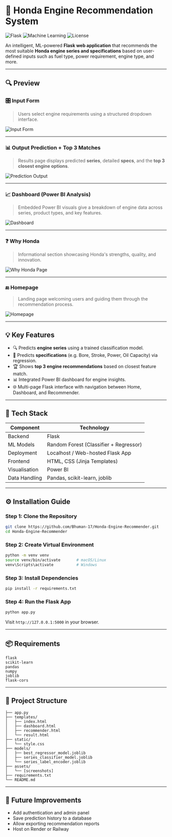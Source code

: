 # 🧠 Honda Engine Recommendation System

![Flask](https://img.shields.io/badge/Framework-Flask-blue)
![Machine Learning](https://img.shields.io/badge/ML-RandomForest-brightgreen)
![License](https://img.shields.io/badge/License-MIT-orange)

An intelligent, ML-powered **Flask web application** that recommends the most suitable **Honda engine series and specifications** based on user-defined inputs such as fuel type, power requirement, engine type, and more.

---

## 🔍 Preview

### 🎛️ Input Form  
> Users select engine requirements using a structured dropdown interface.

![Input Form](https://raw.githubusercontent.com/Bhuman-17/Honda-Engine-Recommender/main/assets/input_form.png)

---

### 📊 Output Prediction + Top 3 Matches  
> Results page displays predicted **series**, detailed **specs**, and the **top 3 closest engine options**.

![Prediction Output](https://raw.githubusercontent.com/Bhuman-17/Honda-Engine-Recommender/main/assets/prediction_result.png)

---

### 📈 Dashboard (Power BI Analysis)  
> Embedded Power BI visuals give a breakdown of engine data across series, product types, and key features.

![Dashboard](https://raw.githubusercontent.com/Bhuman-17/Honda-Engine-Recommender/main/assets/dashboard.png)

---

### ❓ Why Honda  
> Informational section showcasing Honda's strengths, quality, and innovation.

![Why Honda Page](https://raw.githubusercontent.com/Bhuman-17/Honda-Engine-Recommender/main/assets/why_honda.png)

---

### 🔚 Homepage  
> Landing page welcoming users and guiding them through the recommendation process.

![Homepage](https://raw.githubusercontent.com/Bhuman-17/Honda-Engine-Recommender/main/assets/homepage.png)

---

## 💡 Key Features

- 🔍 Predicts **engine series** using a trained classification model.
- 📐 Predicts **specifications** (e.g. Bore, Stroke, Power, Oil Capacity) via regression.
- 🏆 Shows **top 3 engine recommendations** based on closest feature match.
- 📊 Integrated Power BI dashboard for engine insights.
- 🌐 Multi-page Flask interface with navigation between Home, Dashboard, and Recommender.

---

## 🧠 Tech Stack

| Component     | Technology                         |
|---------------|------------------------------------|
| Backend       | Flask                              |
| ML Models     | Random Forest (Classifier + Regressor) |
| Deployment    | Localhost / Web-hosted Flask App   |
| Frontend      | HTML, CSS (Jinja Templates)        |
| Visualisation | Power BI                           |
| Data Handling | Pandas, scikit-learn, joblib       |

---

## ⚙️ Installation Guide

### Step 1: Clone the Repository
```bash
git clone https://github.com/Bhuman-17/Honda-Engine-Recommender.git
cd Honda-Engine-Recommender
````

### Step 2: Create Virtual Environment

```bash
python -m venv venv
source venv/bin/activate       # macOS/Linux
venv\Scripts\activate          # Windows
```

### Step 3: Install Dependencies

```bash
pip install -r requirements.txt
```

### Step 4: Run the Flask App

```bash
python app.py
```

Visit `http://127.0.0.1:5000` in your browser.

---

## 📦 Requirements

```
flask
scikit-learn
pandas
numpy
joblib
flask-cors
```

---

## 📁 Project Structure

```
├── app.py
├── templates/
│   ├── index.html
│   ├── dashboard.html
│   ├── recommender.html
│   └── result.html
├── static/
│   └── style.css
├── models/
│   ├── best_regressor_model.joblib
│   ├── series_classifier_model.joblib
│   └── series_label_encoder.joblib
├── assets/
│   └── [screenshots]
├── requirements.txt
└── README.md
```

---

## 🔮 Future Improvements

* Add authentication and admin panel
* Save prediction history to a database
* Allow exporting recommendation reports
* Host on Render or Railway
